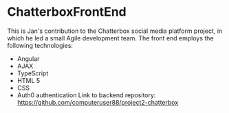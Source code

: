 # ChatterboxFrontEnd
This is Jan's contribution to the Chatterbox social media platform project, in which he led a small Agile development team. The front end employs the following technologies:
* Angular
* AJAX
* TypeScript
* HTML 5
* CSS
* Auth0 authentication
Link to backend repository: https://github.com/computeruser88/project2-chatterbox
